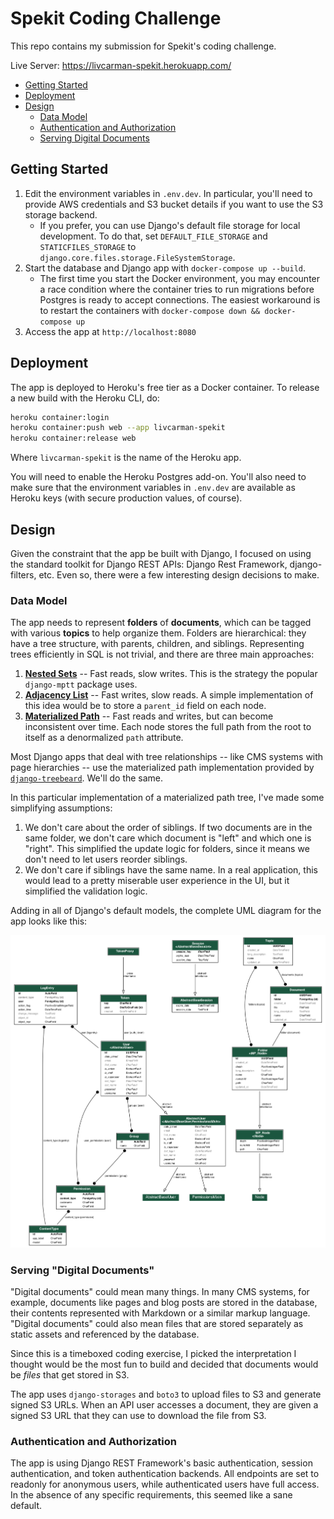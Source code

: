# Spekit Coding Challenge

This repo contains my submission for Spekit's coding challenge.

Live Server: https://livcarman-spekit.herokuapp.com/

* [Getting Started](#getting-started)
* [Deployment](#deployment)
* [Design](#design)
  * [Data Model](#data-model)
  * [Authentication and Authorization](#authentication-and-authorization)
  * [Serving Digital Documents](#serving-digital-documents)

## Getting Started

1. Edit the environment variables in `.env.dev`. In particular, you'll need to provide AWS credentials and S3 bucket details if you want to use the S3 storage backend.
   * If you prefer, you can use Django's default file storage for local development. To do that, set `DEFAULT_FILE_STORAGE` and `STATICFILES_STORAGE` to `django.core.files.storage.FileSystemStorage`.
2. Start the database and Django app with `docker-compose up --build`.
   * The first time you start the Docker environment, you may encounter a race condition where the container tries to run migrations before Postgres is ready to accept connections. The easiest workaround is to restart the containers with `docker-compose down && docker-compose up`
3. Access the app at `http://localhost:8080`

## Deployment

The app is deployed to Heroku's free tier as a Docker container. To release a new build with the Heroku CLI, do:

```bash
heroku container:login
heroku container:push web --app livcarman-spekit
heroku container:release web
```

Where `livcarman-spekit` is the name of the Heroku app.

You will need to enable the Heroku Postgres add-on. You'll also need to make sure that the environment variables in `.env.dev` are available as Heroku keys (with secure production values, of course).

## Design

Given the constraint that the app be built with Django, I focused on using the standard toolkit for Django REST APIs: Django Rest Framework, django-filters, etc. Even so, there were a few interesting design decisions to make.

### Data Model

The app needs to represent **folders** of **documents**, which can be tagged with various **topics** to help organize them. Folders are hierarchical: they have a tree structure, with parents, children, and siblings. Representing trees efficiently in SQL is not trivial, and there are three main approaches:

1. [**Nested Sets**](https://en.wikipedia.org/wiki/Nested_set_model) -- Fast reads, slow writes. This is the strategy the popular `django-mptt` package uses.
2. [**Adjacency List**](https://en.wikipedia.org/wiki/Adjacency_list) -- Fast writes, slow reads. A simple implementation of this idea would be to store a `parent_id` field on each node.
3. [**Materialized Path**](https://docs.mongodb.com/manual/tutorial/model-tree-structures-with-materialized-paths/) -- Fast reads and writes, but can become inconsistent over time. Each node stores the full path from the root to itself as a denormalized `path` attribute.

Most Django apps that deal with tree relationships -- like CMS systems with page hierarchies -- use the materialized path implementation provided by [`django-treebeard`](https://django-treebeard.readthedocs.io/en/latest/index.html). We'll do the same.

In this particular implementation of a materialized path tree, I've made some simplifying assumptions:

1. We don't care about the order of siblings. If two documents are in the same folder, we don't care which document is "left" and which one is "right". This simplified the update logic for folders, since it means we don't need to let users reorder siblings.
2. We don't care if siblings have the same name. In a real application, this would lead to a pretty miserable user experience in the UI, but it simplified the validation logic. 

Adding in all of Django's default models, the complete UML diagram for the app looks like this:

![UML Diagram](./uml.png)

### Serving "Digital Documents"

"Digital documents" could mean many things. In many CMS systems, for example, documents like pages and blog posts are stored in the database, their contents represented with Markdown or a similar markup language. "Digital documents" could also mean files that are stored separately as static assets and referenced by the database.

Since this is a timeboxed coding exercise, I picked the interpretation I thought would be the most fun to build and decided that documents would be _files_ that get stored in S3.

The app uses `django-storages` and `boto3` to upload files to S3 and generate signed S3 URLs. When an API user accesses a document, they are given a signed S3 URL that they can use to download the file from S3.

### Authentication and Authorization

The app is using Django REST Framework's basic authentication, session authentication, and token authentication backends. All endpoints are set to readonly for anonymous users, while authenticated users have full access. In the absence of any specific requirements, this seemed like a sane default.
